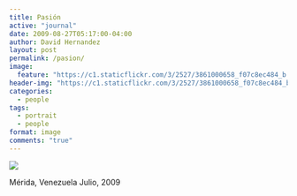 ```yaml
---
title: Pasión
active: "journal"
date: 2009-08-27T05:17:00-04:00
author: David Hernandez
layout: post
permalink: /pasion/
image: 
  feature: "https://c1.staticflickr.com/3/2527/3861000658_f07c8ec484_b.jpg"
header-img: "https://c1.staticflickr.com/3/2527/3861000658_f07c8ec484_b.jpg"
categories:
  - people
tags:
  - portrait
  - people
format: image
comments: "true"
---
```

<a href="https://c1.staticflickr.com/3/2527/3861000658_f07c8ec484_b.jpg" class="popup"  title="Pasión" data-caption="© 2009 by David Hernández">
<img src="https://c1.staticflickr.com/3/2527/3861000658_f07c8ec484_b.jpg"></a>

Mérida, Venezuela
Julio, 2009
